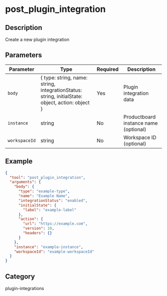 # post_plugin_integration

## Description
Create a new plugin integration

## Parameters

| Parameter | Type | Required | Description |
|-----------|------|----------|-------------|
| `body` | { type: string, name: string, integrationStatus: string, initialState: object, action: object } | Yes | Plugin integration data |
| `instance` | string | No | Productboard instance name (optional) |
| `workspaceId` | string | No | Workspace ID (optional) |

## Example

```json
{
  "tool": "post_plugin_integration",
  "arguments": {
    "body": {
      "type": "example-type",
      "name": "Example Name",
      "integrationStatus": "enabled",
      "initialState": {
        "label": "example-label"
      },
      "action": {
        "url": "https://example.com",
        "version": 10,
        "headers": {}
      }
    },
    "instance": "example-instance",
    "workspaceId": "example-workspaceId"
  }
}
```

## Category
plugin-integrations

